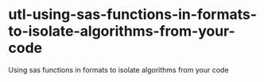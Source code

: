# utl-using-sas-functions-in-formats-to-isolate-algorithms-from-your-code
Using sas functions in formats to isolate algorithms from your code 
